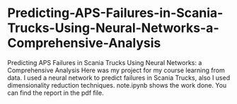 # Predicting-APS-Failures-in-Scania-Trucks-Using-Neural-Networks-a-Comprehensive-Analysis
Predicting APS Failures in Scania Trucks Using Neural Networks: a Comprehensive Analysis
Here was my project for my course learning from data. I used a neural network to predict failures in Scania Trucks, also I used dimensionality reduction techniques. note.ipynb shows the work done.
You can find the report in the pdf file.
